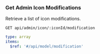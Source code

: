 ### Get Admin Icon Modifications

Retrieve a list of icon modifications.

```text
GET api/admin/icon/:iconId/modification
```

```yaml
type: array
items:
  $ref: '#/api/model/modification'
```
